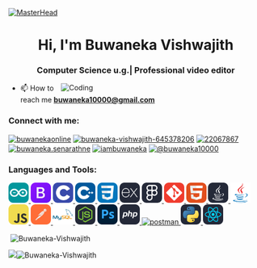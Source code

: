 [![MasterHead](https://media.giphy.com/media/pVGsAWjzvXcZW4ZBTE/giphy.gif)](https://rishavchanda.io)
<h1 align="center">Hi, I'm Buwaneka Vishwajith</h1>
<h3 align="center">Computer Science u.g.| Professional video editor</h3>
<img align="right" alt="Coding" width="400" src="https://media.giphy.com/media/1yld7nW3oQ2IyRubUm/giphy.gif">


- 📫 How to reach me **buwaneka10000@gmail.com**


<h3 align="left">Connect with me:</h3>
<p align="left">
<a href="https://twitter.com/buwanekaonline" target="blank"><img align="center" src="https://raw.githubusercontent.com/rahuldkjain/github-profile-readme-generator/master/src/images/icons/Social/twitter.svg" alt="buwanekaonline" height="30" width="40" /></a>
<a href="https://linkedin.com/in/buwaneka-vishwajith-645378206" target="blank"><img align="center" src="https://raw.githubusercontent.com/rahuldkjain/github-profile-readme-generator/master/src/images/icons/Social/linked-in-alt.svg" alt="buwaneka-vishwajith-645378206" height="30" width="40" /></a>
<a href="https://stackoverflow.com/users/22067867" target="blank"><img align="center" src="https://raw.githubusercontent.com/rahuldkjain/github-profile-readme-generator/master/src/images/icons/Social/stack-overflow.svg" alt="22067867" height="30" width="40" /></a>
<a href="https://fb.com/buwaneka.senarathne" target="blank"><img align="center" src="https://raw.githubusercontent.com/rahuldkjain/github-profile-readme-generator/master/src/images/icons/Social/facebook.svg" alt="buwaneka.senarathne" height="30" width="40" /></a>
<a href="https://instagram.com/iambuwaneka" target="blank"><img align="center" src="https://raw.githubusercontent.com/rahuldkjain/github-profile-readme-generator/master/src/images/icons/Social/instagram.svg" alt="iambuwaneka" height="30" width="40" /></a>
<a href="https://medium.com/@buwaneka10000" target="blank"><img align="center" src="https://raw.githubusercontent.com/rahuldkjain/github-profile-readme-generator/master/src/images/icons/Social/medium.svg" alt="@buwaneka10000" height="30" width="40" /></a>
</p>

<h3 align="left">Languages and Tools:</h3>
<p align="left"> <a href="https://www.arduino.cc/" target="_blank" rel="noreferrer"> 
<img src="https://github.com/tandpfun/skill-icons/raw/main/icons/Arduino.svg" alt="arduino" width="40" height="40"/> </a> <a href="https://getbootstrap.com" target="_blank" rel="noreferrer"> 
<img src="https://github.com/tandpfun/skill-icons/blob/main/icons/Bootstrap.svg" alt="bootstrap" width="40" height="40"/> </a> <a href="https://www.cprogramming.com/" target="_blank" rel="noreferrer"> 
<img src="https://github.com/tandpfun/skill-icons/raw/main/icons/C.svg" alt="c" width="40" height="40"/> </a> <a href="https://www.w3schools.com/cpp/" target="_blank" rel="noreferrer"> 
<img src="https://github.com/tandpfun/skill-icons/raw/main/icons/CPP.svg" alt="cplusplus" width="40" height="40"/> </a> <a href="https://www.w3schools.com/css/" target="_blank" rel="noreferrer"> 
<img src="https://github.com/tandpfun/skill-icons/raw/main/icons/CSS.svg" alt="css3" width="40" height="40"/> </a> <a href="https://expressjs.com" target="_blank" rel="noreferrer">
<img src="https://github.com/tandpfun/skill-icons/raw/main/icons/ExpressJS-Dark.svg" alt="express" width="40" height="40"/> </a> <a href="https://www.figma.com/" target="_blank" rel="noreferrer"> 
<img src="https://github.com/tandpfun/skill-icons/raw/main/icons/Figma-Dark.svg" alt="figma" width="40" height="40"/> </a> <a href="https://git-scm.com/" target="_blank" rel="noreferrer"> 
<img src="https://github.com/tandpfun/skill-icons/raw/main/icons/Git.svg" alt="git" width="40" height="40"/> </a> <a href="https://www.w3.org/html/" target="_blank" rel="noreferrer"> 
<img src="https://github.com/tandpfun/skill-icons/raw/main/icons/HTML.svg" alt="html5" width="40" height="40"/> </a> <a href="https://www.adobe.com/in/products/illustrator.html" target="_blank" rel="noreferrer"> 
<img src="https://github.com/tandpfun/skill-icons/raw/main/icons/Java-Dark.svg" alt="illustrator" width="40" height="40"/> </a> <a href="https://www.java.com" target="_blank" rel="noreferrer"> 
<img src="https://raw.githubusercontent.com/devicons/devicon/master/icons/java/java-original.svg" alt="java" width="40" height="40"/> </a> <a href="https://developer.mozilla.org/en-US/docs/Web/JavaScript" target="_blank" rel="noreferrer"> 
<img src="https://github.com/tandpfun/skill-icons/raw/main/icons/JavaScript.svg" alt="javascript" width="40" height="40"/> </a> <a href="https://www.microsoft.com/en-us/sql-server" target="_blank" rel="noreferrer"> 
<img src="https://github.com/tandpfun/skill-icons/raw/main/icons/Postman.svg" alt="postman" width="40" height="40"/> </a> <a href="https://www.postman.com/" target="_blank" rel="noreferrer"> 
<img src="https://raw.githubusercontent.com/devicons/devicon/master/icons/mysql/mysql-original-wordmark.svg" alt="mysql" width="40" height="40"/> </a> <a href="https://nodejs.org" target="_blank" rel="noreferrer"> 
<img src="https://github.com/tandpfun/skill-icons/raw/main/icons/NodeJS-Dark.svg" alt="nodejs" width="40" height="40"/> </a> <a href="https://www.photoshop.com/en" target="_blank" rel="noreferrer"> 
<img src="https://github.com/tandpfun/skill-icons/raw/main/icons/Photoshop.svg" alt="photoshop" width="40" height="40"/> </a> <a href="https://www.php.net" target="_blank" rel="noreferrer"> 
<img src="https://github.com/tandpfun/skill-icons/raw/main/icons/PHP-Dark.svg" alt="php" width="40" height="40"/> </a> <a href="https://postman.com" target="_blank" rel="noreferrer"> 
<img src="https://www.vectorlogo.zone/logos/getpostman/getpostman-icon.svg" alt="postman" width="40" height="40"/> </a> <a href="https://www.python.org" target="_blank" rel="noreferrer"> 
<img src="https://github.com/tandpfun/skill-icons/raw/main/icons/Python-Dark.svg" alt="python" width="40" height="40"/> </a> <a href="https://reactjs.org/" target="_blank" rel="noreferrer"> 
<img src="https://github.com/tandpfun/skill-icons/raw/main/icons/React-Dark.svg" alt="react" width="40" height="40"/> </a> </p>



<p>&nbsp;<img align="center" src="https://github-readme-stats.vercel.app/api?username=Buwaneka-Vishwajith&show_icons=true&locale=en" alt="Buwaneka-Vishwajith" /></p>

<p><img align="left" src="https://github-readme-stats.vercel.app/api/top-langs?username=Buwaneka-Vishwajith&show_icons=true&locale=en&layout=compact" /></p> 

<p><img align="center" src="https://github-readme-streak-stats.herokuapp.com/?user=Buwaneka-Vishwajith&" alt="Buwaneka-Vishwajith" /></p>




